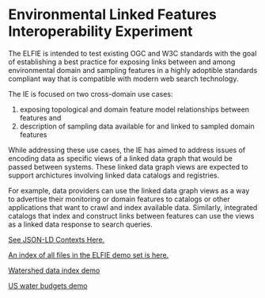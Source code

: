 # Environmental Linked Features Interoperability Experiment
The ELFIE is intended to test existing OGC and W3C standards with the goal of establishing a best 
practice for exposing links between and among environmental domain and sampling features in a 
highly adoptible standards compliant way that is compatible with modern web search technology. 

The IE is focused on two cross-domain use cases:  
  1) exposing topological and domain feature model relationships between features and   
  2) description of sampling data available for and linked to sampled domain features  

While addressing these use cases, the IE has aimed to address issues of encoding data as specific 
views of a linked data graph that would be passed between systems. These linked data graph views are 
expected to support archictures involving linked data catalogs and registries. 

For example, data providers can use the linked data graph views as a way to advertise their monitoring 
or domain features to catalogs or other applications that want to crawl and index available data. 
Similarly, integrated catalogs that index and construct links between features can use the views as a 
linked data response to search queries.

[See JSON-LD Contexts Here.](https://opengeospatial.github.io/ELFIE/json-ld)

[An index of all files in the ELFIE demo set is here.](https://opengeospatial.github.io/ELFIE/file_index)

[Watershed data index demo](https://opengeospatial.github.io/ELFIE/demo/huc12obs)

[US water budgets demo](https://opengeospatial.github.io/ELFIE/demo/uswb)

